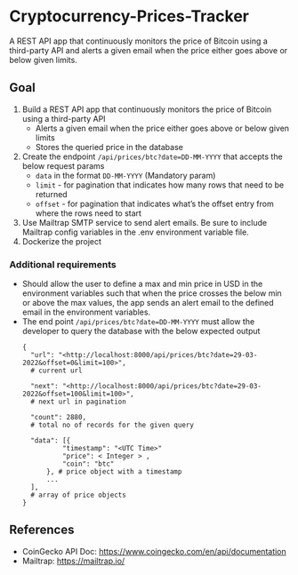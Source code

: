 # Cryptocurrency-Prices-Tracker

A REST API app that continuously monitors the price of Bitcoin using a third-party API and alerts a given email when the
price either goes above or below given limits.

## Goal

1. Build a REST API app that continuously monitors the price of Bitcoin using a third-party API
    - Alerts a given email when the price either goes above or below given limits
    - Stores the queried price in the database
2. Create the endpoint `/api/prices/btc?date=DD-MM-YYYY` that accepts the below request params
    - `data` in the format `DD-MM-YYYY` (Mandatory param)
    - `limit` - for pagination that indicates how many rows that need to be returned
    - `offset` - for pagination that indicates what’s the offset entry from where the rows need to start
3. Use Mailtrap SMTP service to send alert emails. Be sure to include Mailtrap config variables in the .env environment variable file.
4. Dockerize the project

### Additional requirements

- Should allow the user to define a max and min price in USD in the environment variables such that when the price
  crosses the below min or above the max values, the app sends an alert email to the defined email in the environment
  variables.
- The end point `/api/prices/btc?date=DD-MM-YYYY` must allow the developer to query the database with the below expected
  output
  ```
  {
    "url": "<http://localhost:8000/api/prices/btc?date=29-03-2022&offset=0&limit=100>",
    # current url

    "next": "<http://localhost:8000/api/prices/btc?date=29-03-2022&offset=100&limit=100>",
    # next url in pagination

    "count": 2880,
    # total no of records for the given query

    "data": [{
            "timestamp": "<UTC Time>"
            "price": < Integer > ,
            "coin": "btc"
        }, # price object with a timestamp
        ...
    ],
    # array of price objects
  }

## References

- CoinGecko API Doc: https://www.coingecko.com/en/api/documentation
- Mailtrap: https://mailtrap.io/